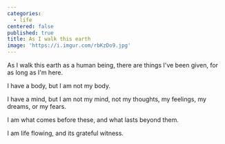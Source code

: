 ```yaml
---
categories:
  - life
centered: false
published: true
title: As I walk this earth
image: 'https://i.imgur.com/rbKzDo9.jpg'
---
```

As I walk this earth
as a human being,
there are things
I've been given,
for as long as I'm here.

I have a body,
but I am not my body.

I have a mind, 
but I am not my mind,
not my thoughts,
my feelings,
my dreams,
or my fears.

I am what comes
before these,
and what lasts
beyond them.

I am life flowing,
and its grateful witness.
